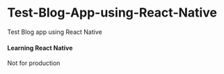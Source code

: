 # Test-Blog-App-using-React-Native
Test Blog app using React Native


#### Learning React Native
Not for production
